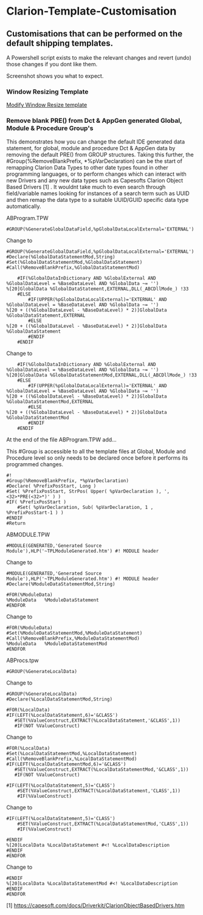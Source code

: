 # Clarion-Template-Customisation

## Customisations that can be performed on the default shipping templates.

A Powershell script exists to make the relevant changes and revert (undo) those changes if you dont like them.

Screenshot shows you what to expect.
 
 
### Window Resizing Template


[Modify Window Resize template](Resize%20Template.md)


### Remove blank PRE() from Dct & AppGen generated Global, Module & Procedure Group's

This demonstrates how you can change the default IDE generated data statement, for global, module and procedure Dct & AppGen data by removing the default PRE() from GROUP structures. Taking this further, the #Group(%RemoveBlankPrefix, \*%pVarDeclaration) can be the start of remapping Clarion Data Types to other date types found in other programming languages, or to perform changes which can interact with new Drivers and any new data types such as Capesofts Clarion Object Based Drivers [1] . It wouldnt take much to even search through field/variable names looking for instances of a search term such as UUID and then remap the data type to a suitable UUID/GUID specific data type automatically.
 

ABProgram.TPW
```
#GROUP(%GenerateGlobalDataField,%pGlobalDataLocalExternal='EXTERNAL')
```

Change to
```
#GROUP(%GenerateGlobalDataField,%pGlobalDataLocalExternal='EXTERNAL')
#Declare(%GlobalDataStatementMod,String)
#Set(%GlobalDataStatementMod,%GlobalDataStatement)
#Call(%RemoveBlankPrefix,%GlobalDataStatementMod)
```

```
    #IF(%GlobalDataInDictionary AND %GlobalExternal AND %GlobalDataLevel = %BaseDataLevel AND %GlobalData ~= '')
%[20]GlobalData %GlobalDataStatement,EXTERNAL,DLL(_ABCDllMode_) !33
    #ELSE
        #IF(UPPER(%pGlobalDataLocalExternal)='EXTERNAL' AND %GlobalDataLevel = %BaseDataLevel AND %GlobalData ~= '')
%[20 + ((%GlobalDataLevel - %BaseDataLevel) * 2)]GlobalData %GlobalDataStatement,EXTERNAL
        #ELSE
%[20 + ((%GlobalDataLevel - %BaseDataLevel) * 2)]GlobalData %GlobalDataStatement
        #ENDIF
    #ENDIF
```

Change to
```
    #IF(%GlobalDataInDictionary AND %GlobalExternal AND %GlobalDataLevel = %BaseDataLevel AND %GlobalData ~= '')
%[20]GlobalData %GlobalDataStatementMod,EXTERNAL,DLL(_ABCDllMode_) !33
    #ELSE
        #IF(UPPER(%pGlobalDataLocalExternal)='EXTERNAL' AND %GlobalDataLevel = %BaseDataLevel AND %GlobalData ~= '')
%[20 + ((%GlobalDataLevel - %BaseDataLevel) * 2)]GlobalData %GlobalDataStatementMod,EXTERNAL
        #ELSE
%[20 + ((%GlobalDataLevel - %BaseDataLevel) * 2)]GlobalData %GlobalDataStatementMod
        #ENDIF
    #ENDIF
```

At the end of the file ABProgram.TPW add...

This #Group is accessible to all the template files at Global, Module and Procedure level so only needs to be declared once before it performs its programmed changes.
```
#!
#Group(%RemoveBlankPrefix, *%pVarDeclaration)
#Declare( %PrefixPosStart, Long )
#Set( %PrefixPosStart, StrPos( Upper( %pVarDeclaration ), ',<32>*PRE(<32>*)' ) )
#IF( %PrefixPosStart )																	
	#Set( %pVarDeclaration, Sub( %pVarDeclaration, 1 , %PrefixPosStart-1 ) ) 
#ENDIF
#Return
```

ABMODULE.TPW

```
#MODULE(GENERATED,'Generated Source Module'),HLP('~TPLModuleGenerated.htm') #! MODULE header
```

Change to
```
#MODULE(GENERATED,'Generated Source Module'),HLP('~TPLModuleGenerated.htm') #! MODULE header
#Declare(%ModuleDataStatementMod,String)
```

```
#FOR(%ModuleData)
%ModuleData   %ModuleDataStatement
#ENDFOR
```

Change to
```
#FOR(%ModuleData)
#Set(%ModuleDataStatementMod,%ModuleDataStatement)
#Call(%RemoveBlankPrefix,%ModuleDataStatementMod)
%ModuleData   %ModuleDataStatementMod
#ENDFOR
```


ABProcs.tpw

```
#GROUP(%GenerateLocalData)
```

Change to
```
#GROUP(%GenerateLocalData)
#Declare(%LocalDataStatementMod,String)
```
```
#FOR(%LocalData)
#IF(LEFT(%LocalDataStatement,6)='&CLASS')
   #SET(%ValueConstruct,EXTRACT(%LocalDataStatement,'&CLASS',1))
   #IF(NOT %ValueConstruct)
```

Change to
```
#FOR(%LocalData)
#Set(%LocalDataStatementMod,%LocalDataStatement)
#Call(%RemoveBlankPrefix,%LocalDataStatementMod)
#IF(LEFT(%LocalDataStatementMod,6)='&CLASS')
   #SET(%ValueConstruct,EXTRACT(%LocalDataStatementMod,'&CLASS',1))
   #IF(NOT %ValueConstruct)
```

```
#IF(LEFT(%LocalDataStatement,5)='CLASS')
    #SET(%ValueConstruct,EXTRACT(%LocalDataStatement,'CLASS',1))
    #IF(%ValueConstruct)
```

Change to
```
#IF(LEFT(%LocalDataStatement,5)='CLASS')
    #SET(%ValueConstruct,EXTRACT(%LocalDataStatementMod,'CLASS',1))
    #IF(%ValueConstruct)
```

```
#ENDIF
%[20]LocalData %LocalDataStatement #<! %LocalDataDescription
#ENDIF
#ENDFOR
```

Change to
```
#ENDIF
%[20]LocalData %LocalDataStatementMod #<! %LocalDataDescription
#ENDIF
#ENDFOR
```

[1] https://capesoft.com/docs/Driverkit/ClarionObjectBasedDrivers.htm